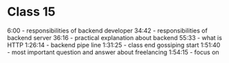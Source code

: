 # Class 15

6:00 - responsibilities of backend developer
34:42 - responsibilities of backend server
36:16 - practical explanation about backend
55:33 - what is HTTP
1:26:14 - backend pipe line
1:31:25 - class end gossiping start
1:51:40 - most important question and answer about freelancing
1:54:15 - focus on
